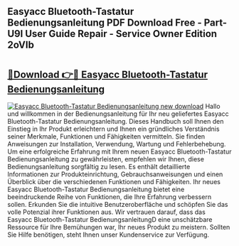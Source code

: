 ## Easyacc Bluetooth-Tastatur Bedienungsanleitung PDF Download Free - Part-U9l User Guide Repair - Service Owner Edition 2oVIb

# <h2><a href="http://df2axc.blite.top/?on=Easyacc+Bluetooth-Tastatur+Bedienungsanleitung">🔗Download 👉🔴 Easyacc Bluetooth-Tastatur Bedienungsanleitung</a></h2>

[![Easyacc Bluetooth-Tastatur Bedienungsanleitung new download](https://i.imgur.com/lujVjoI.png)](http://df2axc.blite.top/?on=Easyacc+Bluetooth-Tastatur+Bedienungsanleitung)
Hallo und willkommen in der Bedienungsanleitung für Ihr neu geliefertes Easyacc Bluetooth-Tastatur Bedienungsanleitung. Dieses Handbuch soll Ihnen den Einstieg in Ihr Produkt erleichtern und Ihnen ein gründliches Verständnis seiner Merkmale, Funktionen und Fähigkeiten vermitteln. Sie finden Anweisungen zur Installation, Verwendung, Wartung und Fehlerbehebung. Um eine erfolgreiche Erfahrung mit Ihrem neuen Easyacc Bluetooth-Tastatur Bedienungsanleitung zu gewährleisten, empfehlen wir Ihnen, diese Bedienungsanleitung sorgfältig zu lesen. Es enthält detaillierte Informationen zur Produkteinrichtung, Gebrauchsanweisungen und einen Überblick über die verschiedenen Funktionen und Fähigkeiten. Ihr neues Easyacc Bluetooth-Tastatur Bedienungsanleitung bietet eine beeindruckende Reihe von Funktionen, die Ihre Erfahrung verbessern sollen. Erkunden Sie die intuitive Benutzeroberfläche und schöpfen Sie das volle Potenzial ihrer Funktionen aus. Wir vertrauen darauf, dass das Easyacc Bluetooth-Tastatur BedienungsanleitungD eine unschätzbare Ressource für Ihre Bemühungen war, Ihr neues Produkt zu meistern. Sollten Sie Hilfe benötigen, steht Ihnen unser Kundenservice zur Verfügung.
